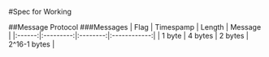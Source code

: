 #Spec for Working



##Message Protocol 
###Messages
|  Flag  | Timespamp |  Length  |    Message   |
|:------:|:---------:|:--------:|:------------:|
| 1 byte |  4 bytes  |  2 bytes | 2^16-1 bytes |



